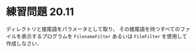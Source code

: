 # 練習問題 20.11
ディレクトリと接尾語をパラメータとして取り，
その接尾語を持つすべてのファイルを表示するプログラムを
`FilenameFilter` あるいは `FileFilter` を使用して作成しなさい．
